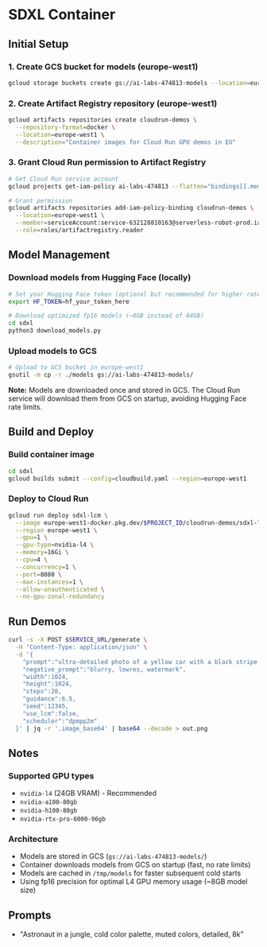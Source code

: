 # SDXL Container

## Initial Setup

### 1. Create GCS bucket for models (europe-west1)

```sh
gcloud storage buckets create gs://ai-labs-474813-models --location=europe-west1
```

### 2. Create Artifact Registry repository (europe-west1)

```sh
gcloud artifacts repositories create cloudrun-demos \
  --repository-format=docker \
  --location=europe-west1 \
  --description="Container images for Cloud Run GPU demos in EU"
```

### 3. Grant Cloud Run permission to Artifact Registry

```sh
# Get Cloud Run service account
gcloud projects get-iam-policy ai-labs-474813 --flatten="bindings[].members" --filter="bindings.role:roles/run.serviceAgent" --format="value(bindings.members)"

# Grant permission
gcloud artifacts repositories add-iam-policy-binding cloudrun-demos \
  --location=europe-west1 \
  --member=serviceAccount:service-632128810163@serverless-robot-prod.iam.gserviceaccount.com \
  --role=roles/artifactregistry.reader
```

## Model Management

### Download models from Hugging Face (locally)

```sh
# Set your Hugging Face token (optional but recommended for higher rate limits)
export HF_TOKEN=hf_your_token_here

# Download optimized fp16 models (~8GB instead of 64GB)
cd sdxl
python3 download_models.py
```

### Upload models to GCS

```sh
# Upload to GCS bucket in europe-west1
gsutil -m cp -r ./models gs://ai-labs-474813-models/
```

**Note:** Models are downloaded once and stored in GCS. The Cloud Run service will download them from GCS on startup, avoiding Hugging Face rate limits.

## Build and Deploy

### Build container image

```sh
cd sdxl
gcloud builds submit --config=cloudbuild.yaml --region=europe-west1
```

### Deploy to Cloud Run

```sh
gcloud run deploy sdxl-lcm \
  --image europe-west1-docker.pkg.dev/$PROJECT_ID/cloudrun-demos/sdxl-lcm:latest \
  --region europe-west1 \
  --gpu=1 \
  --gpu-type=nvidia-l4 \
  --memory=16Gi \
  --cpu=4 \
  --concurrency=1 \
  --port=8080 \
  --max-instances=1 \
  --allow-unauthenticated \
  --no-gpu-zonal-redundancy
```

## Run Demos

``` sh
curl -s -X POST $SERVICE_URL/generate \
  -H "Content-Type: application/json" \
  -d '{
    "prompt":"ultra-detailed photo of a yellow car with a black stripe on a mountain road at sunrise",
    "negative_prompt":"blurry, lowres, watermark",
    "width":1024,
    "height":1024,
    "steps":28,
    "guidance":6.5,
    "seed":12345,
    "use_lcm":false,
    "scheduler":"dpmpp2m"
  }' | jq -r '.image_base64' | base64 --decode > out.png
```

## Notes

### Supported GPU types

- `nvidia-l4` (24GB VRAM) - Recommended
- `nvidia-a100-80gb`
- `nvidia-h100-80gb`
- `nvidia-rtx-pro-6000-96gb`

### Architecture

- Models are stored in GCS (`gs://ai-labs-474813-models/`)
- Container downloads models from GCS on startup (fast, no rate limits)
- Models are cached in `/tmp/models` for faster subsequent cold starts
- Using fp16 precision for optimal L4 GPU memory usage (~8GB model size)

## Prompts

- "Astronaut in a jungle, cold color palette, muted colors, detailed, 8k"
